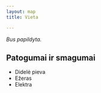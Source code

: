 ```yaml
---
layout: map
title: Vieta

---
```


<address>Bus papildyta.</address>

## Patogumai ir smagumai

* Didelė pieva
* Ežeras
* Elektra
